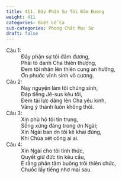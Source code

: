 ```yaml
---
title: 411. Đây Phận Sự Tôi Đảm Đương
weight: 411
categories: Biệt Lễ Ca
sub-categories: Phong Chức Mục Sư
draft: false
---
```

<dl><dt>Câu 1:</dt><dd data-verse="1">Đây phận sự tôi đảm đương, <br/>Phải tỏ danh Cha thiên thượng, <br/>Đem tội nhân lên thiên cung an hưởng, <br/>Ơn phước vĩnh sinh vô cương. </dd><dt>Câu 2:</dt><dd data-verse="2">Nay nguyện làm tôi chúng sinh, <br/>Đáp tiếng Jê-sus kêu tôi, <br/>Đem tài lực dâng lên Cha yêu kính, <br/>Vâng ý thánh luôn không thôi. </dd><dt>Câu 3:</dt><dd data-verse="3">Xin phù hộ tôi tín trung, <br/>Sống xứng đáng trong ơn Ngài; <br/>Xin Ngài ban ơn tôi kê khai đúng, <br/>Khi Chúa xét công ai ai. </dd><dt>Câu 4:</dt><dd data-verse="4">Xin Ngài cho tôi tỉnh thức, <br/>Quyết giữ đức tin kêu cầu, <br/>E rằng phân tâm buông trôi thiên chức, <br/>Chuốc lấy tiếng nhơ mai sau. </dd></dl>